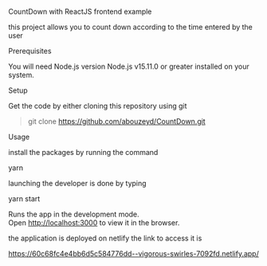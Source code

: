  CountDown with ReactJS frontend example

this project allows you to count down according to the time entered by the user

 Prerequisites

You will need Node.js version Node.js v15.11.0 or greater installed on your system.

 Setup

Get the code by either cloning this repository using git

>git clone https://github.com/abouzeyd/CountDown.git

 Usage

install the packages by running the command

yarn

launching the developer is done by typing 

yarn start

Runs the app in the development mode.\
Open [http://localhost:3000](http://localhost:3000) to view it in the browser.

the application is deployed on netlify the link to access it is

https://60c68fc4e4bb6d5c584776dd--vigorous-swirles-7092fd.netlify.app/
